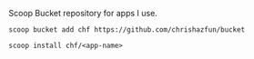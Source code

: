 Scoop Bucket repository for apps I use.

`scoop bucket add chf https://github.com/chrishazfun/bucket`

`scoop install chf/<app-name>`
